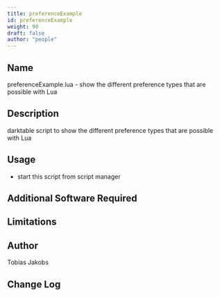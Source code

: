 ```yaml
---
title: preferenceExample
id: preferenceExample
weight: 90
draft: false
author: "people"
---
```


## Name

preferenceExample.lua - show the different preference types that are possible with Lua

## Description

darktable script to show the different preference types that are possible with Lua

## Usage

* start this script from script manager

## Additional Software Required


## Limitations


## Author

Tobias Jakobs

## Change Log

